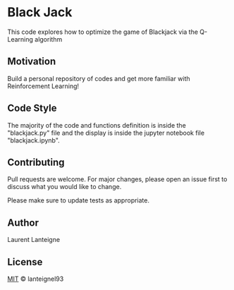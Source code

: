 # Black Jack

This code explores how to optimize the game of Blackjack via the Q-Learning algorithm
## Motivation

Build a personal repository of codes and get more familiar with Reinforcement Learning! 

## Code Style

The majority of the code and functions definition is inside the "blackjack.py" file and the display is inside the jupyter notebook file "blackjack.ipynb".

## Contributing
Pull requests are welcome. For major changes, please open an issue first to discuss what you would like to change.

Please make sure to update tests as appropriate.

## Author 
Laurent Lanteigne
## License
[MIT](https://choosealicense.com/licenses/mit/) © lanteignel93
